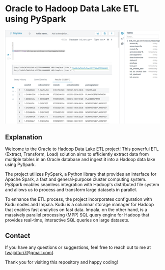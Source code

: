 # Oracle to Hadoop Data Lake ETL using PySpark

![Project Image](https://github.com/wajidturi50/ETL_Oracle_to_Hadoop_DataLake/raw/main/Final%20Results.png)

## Explanation

Welcome to the Oracle to Hadoop Data Lake ETL project! This powerful ETL (Extract, Transform, Load) solution aims to efficiently extract data from multiple tables in an Oracle database and ingest it into a Hadoop data lake using PySpark.

The project utilizes PySpark, a Python library that provides an interface for Apache Spark, a fast and general-purpose cluster computing system. PySpark enables seamless integration with Hadoop's distributed file system and allows us to process and transform large datasets in parallel.

To enhance the ETL process, the project incorporates configuration with Kudu nodes and Impala. Kudu is a columnar storage manager for Hadoop that enables fast analytics on fast data. Impala, on the other hand, is a massively parallel processing (MPP) SQL query engine for Hadoop that provides real-time, interactive SQL queries on large datasets.


## Contact

If you have any questions or suggestions, feel free to reach out to me at [wajidturi7@gmail.com].

Thank you for visiting this repository and happy coding!
